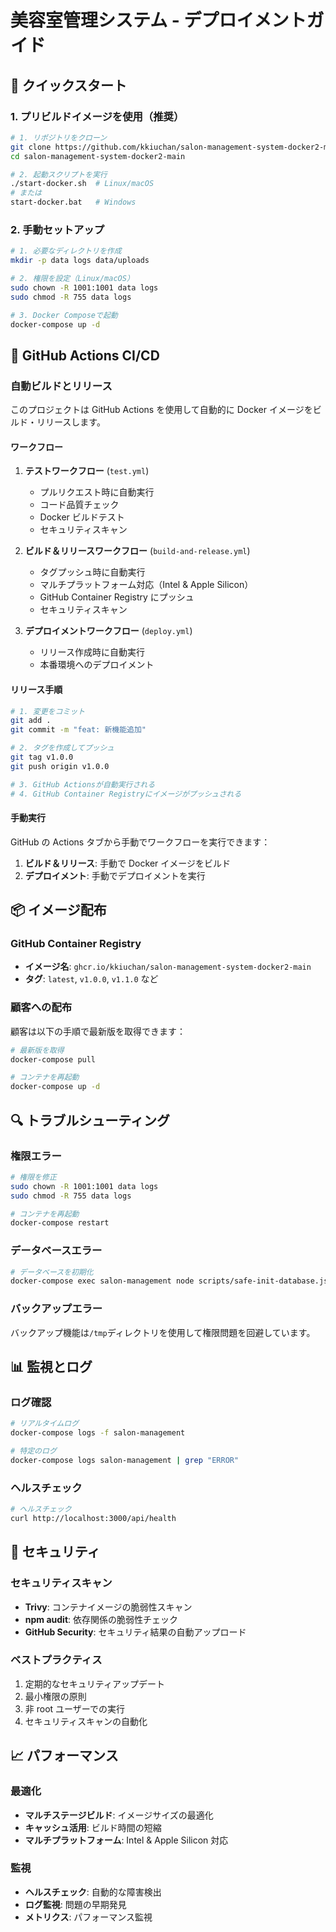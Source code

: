 # 美容室管理システム - デプロイメントガイド

## 🚀 クイックスタート

### 1. プリビルドイメージを使用（推奨）

```bash
# 1. リポジトリをクローン
git clone https://github.com/kkiuchan/salon-management-system-docker2-main.git
cd salon-management-system-docker2-main

# 2. 起動スクリプトを実行
./start-docker.sh  # Linux/macOS
# または
start-docker.bat   # Windows
```

### 2. 手動セットアップ

```bash
# 1. 必要なディレクトリを作成
mkdir -p data logs data/uploads

# 2. 権限を設定（Linux/macOS）
sudo chown -R 1001:1001 data logs
sudo chmod -R 755 data logs

# 3. Docker Composeで起動
docker-compose up -d
```

## 🔧 GitHub Actions CI/CD

### 自動ビルドとリリース

このプロジェクトは GitHub Actions を使用して自動的に Docker イメージをビルド・リリースします。

#### ワークフロー

1. **テストワークフロー** (`test.yml`)

   - プルリクエスト時に自動実行
   - コード品質チェック
   - Docker ビルドテスト
   - セキュリティスキャン

2. **ビルド＆リリースワークフロー** (`build-and-release.yml`)

   - タグプッシュ時に自動実行
   - マルチプラットフォーム対応（Intel & Apple Silicon）
   - GitHub Container Registry にプッシュ
   - セキュリティスキャン

3. **デプロイメントワークフロー** (`deploy.yml`)
   - リリース作成時に自動実行
   - 本番環境へのデプロイメント

#### リリース手順

```bash
# 1. 変更をコミット
git add .
git commit -m "feat: 新機能追加"

# 2. タグを作成してプッシュ
git tag v1.0.0
git push origin v1.0.0

# 3. GitHub Actionsが自動実行される
# 4. GitHub Container Registryにイメージがプッシュされる
```

#### 手動実行

GitHub の Actions タブから手動でワークフローを実行できます：

1. **ビルド＆リリース**: 手動で Docker イメージをビルド
2. **デプロイメント**: 手動でデプロイメントを実行

## 📦 イメージ配布

### GitHub Container Registry

- **イメージ名**: `ghcr.io/kkiuchan/salon-management-system-docker2-main`
- **タグ**: `latest`, `v1.0.0`, `v1.1.0` など

### 顧客への配布

顧客は以下の手順で最新版を取得できます：

```bash
# 最新版を取得
docker-compose pull

# コンテナを再起動
docker-compose up -d
```

## 🔍 トラブルシューティング

### 権限エラー

```bash
# 権限を修正
sudo chown -R 1001:1001 data logs
sudo chmod -R 755 data logs

# コンテナを再起動
docker-compose restart
```

### データベースエラー

```bash
# データベースを初期化
docker-compose exec salon-management node scripts/safe-init-database.js
```

### バックアップエラー

バックアップ機能は`/tmp`ディレクトリを使用して権限問題を回避しています。

## 📊 監視とログ

### ログ確認

```bash
# リアルタイムログ
docker-compose logs -f salon-management

# 特定のログ
docker-compose logs salon-management | grep "ERROR"
```

### ヘルスチェック

```bash
# ヘルスチェック
curl http://localhost:3000/api/health
```

## 🔐 セキュリティ

### セキュリティスキャン

- **Trivy**: コンテナイメージの脆弱性スキャン
- **npm audit**: 依存関係の脆弱性チェック
- **GitHub Security**: セキュリティ結果の自動アップロード

### ベストプラクティス

1. 定期的なセキュリティアップデート
2. 最小権限の原則
3. 非 root ユーザーでの実行
4. セキュリティスキャンの自動化

## 📈 パフォーマンス

### 最適化

- **マルチステージビルド**: イメージサイズの最適化
- **キャッシュ活用**: ビルド時間の短縮
- **マルチプラットフォーム**: Intel & Apple Silicon 対応

### 監視

- **ヘルスチェック**: 自動的な障害検出
- **ログ監視**: 問題の早期発見
- **メトリクス**: パフォーマンス監視
